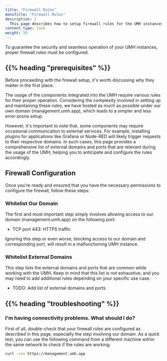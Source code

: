 ```yaml
---
title: "Firewall Rules"
menuTitle: "Firewall Rules"
description: |
  This page describes how to setup firewall rules for the UMH instances.
content_type: task
weight: 50
---
```


<!-- overview -->

To guarantee the security and seamless operation of your UMH instances, proper firewall rules must be configured.

## {{% heading "prerequisites" %}}

Before proceeding with the firewall setup, it's worth discussing why they matter in the first place.

The usage of the components integrated into the UMH require various rules for their proper operation.
Considering the complexity involved in setting up and maintaining these rules, we have hosted as much 
as possible under our own domain (management.umh.app), which leads to a simpler and less error-prone
setup.

However, it's important to note that, some components may require occasional communication to external 
services. For example, installing plugins for applications like Grafana or Node-RED will likely trigger 
requests to their respective domains. In such cases, this page provides a comprehensive list of external 
domains and ports that are relevant during the usage of the UMH, helping you to anticipate and configure
the rules accordingly.

## Firewall Configuration

Once you're ready and ensured that you have the necessary permissions to configure the firewall, follow these steps:

### Whitelist Our Domain

The first and most important step simply involves allowing access to our domain (management.umh.app) on the following port:

- TCP port 443: HTTPS traffic

Ignoring this step or even worse, blocking access to our domain and corresponding port, will result in a malfunctioning
UMH instance.

### Whitelist External Domains

This step lists the external domains and ports that are common while working with the UMH. Keep in mind that
this list is not exhaustive, and you may need to add additional rules depending on your specific use case.

- TODO: Add list of external domains and ports

## {{% heading "troubleshooting" %}}

### I'm having connectivity problems. What should I do?

First of all, double-check that your firewall rules are configured as described in this page, especially the step
involving our domain. As a quick test, you can use the following command from a different machine within the same
network to check if the rules are working:

```bash
curl -vvv https://management.umh.app
```

<!-- Add more troubleshooting steps? -->
